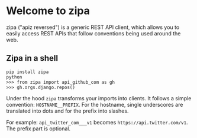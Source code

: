 # Welcome to zipa

zipa ("apiz reversed") is a generic REST API client, which allows you to
easily access REST APIs that follow conventions being used around the web.

## Zipa in a shell

```
pip install zipa
python
>>> from zipa import api_github_com as gh
>>> gh.orgs.django.repos()
```

Under the hood `zipa` transforms your imports into clients. It follows a simple
convention: `HOSTNAME__PREFIX`. For the hostname, single underscores are
translated into dots and for the prefix into slashes.

For example: `api_twitter_com___v1` becomes `https://api.twitter.com/v1`. The
prefix part is optional.
